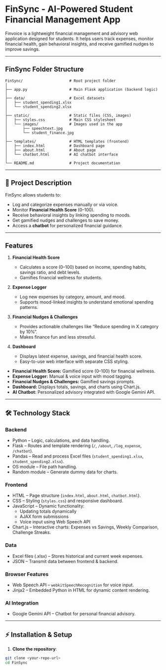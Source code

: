 # FinSync - AI-Powered Student Financial Management App

Finvoice is a lightweight financial management and advisory web application designed for students. It helps users track expenses, monitor financial health, gain behavioral insights, and receive gamified nudges to improve savings.

---

## **FinSync Folder Structure**
```
FinSync/                     # Root project folder
│
├── app.py                   # Main Flask application (backend logic)
│
├── data/                    # Excel datasets
│   ├── student_spending1.xlsx
│   └── student_spending2.xlsx
│
├── static/                  # Static files (CSS, images)
│   ├── styles.css           # Main CSS stylesheet
│   └── images/              # Images used in the app
│       ├── speechtext.jpg
│       └── student_finance.jpg
│
├── templates/               # HTML templates (frontend)
│   ├── index.html           # Dashboard page
│   ├── about.html           # About page
│   └── chatbot.html         # AI chatbot interface
│
└── README.md                # Project documentation
```

---

## **📄 Project Description**

FinSync allows students to:  
- Log and categorize expenses manually or via voice.  
- Monitor **Financial Health Score** (0–100).  
- Receive behavioral insights by linking spending to moods.  
- Get gamified nudges and challenges to save money.  
- Access a **chatbot** for personalized financial guidance.

---

## **Features**

1. **Financial Health Score**
   - Calculates a score (0–100) based on income, spending habits, savings ratio, and debt levels.
   - Gamifies financial wellness for students.

2. **Expense Logger**
   - Log new expenses by category, amount, and mood.
   - Supports mood-linked insights to understand emotional spending patterns.

3. **Financial Nudges & Challenges**
   - Provides actionable challenges like “Reduce spending in X category by 10%”.
   - Makes finance fun and less stressful.

4. **Dashboard**
   - Displays latest expense, savings, and financial health score.
   - Easy-to-use web interface with separate CSS styling.

- **Financial Health Score:** Gamified score (0–100) for financial wellness.  
- **Expense Logger:** Manual & voice input with mood tagging.  
- **Financial Nudges & Challenges:** Gamified savings prompts.  
- **Dashboard:** Displays totals, savings, and charts using Chart.js.  
- **AI Chatbot:** Personalized advisory integrated with Google Gemini API.  
---

## **🛠 Technology Stack**

### **Backend**
- Python – Logic, calculations, and data handling.  
- Flask – Routes and template rendering (`/`, `/about`, `/log_expense`, `/chatbot`).  
- Pandas – Read and process Excel files (`student_spending1.xlsx`, `student_spending2.xlsx`).  
- OS module – File path handling.  
- Random module – Generate dummy data for charts.

### **Frontend**
- HTML – Page structure (`index.html`, `about.html`, `chatbot.html`).  
- CSS – Styling (`styles.css`) and responsive dashboard.  
- JavaScript – Dynamic functionality:
  - Updating totals dynamically
  - AJAX form submissions
  - Voice input using Web Speech API
- Chart.js – Interactive charts: Expenses vs Savings, Weekly Comparison, Challenge Streaks.

### **Data**
- Excel files (.xlsx) – Stores historical and current week expenses.  
- JSON – Transmit data between frontend & backend.

### **Browser Features**
- Web Speech API – `webkitSpeechRecognition` for voice input.  
- Jinja2 – Embedded Python in HTML for dynamic content rendering.

### **AI Integration**
- Google Gemini API – Chatbot for personal financial advisory.

---

## **⚡ Installation & Setup**

1. **Clone the repository**:
```bash
git clone <your-repo-url>
cd FinSync


